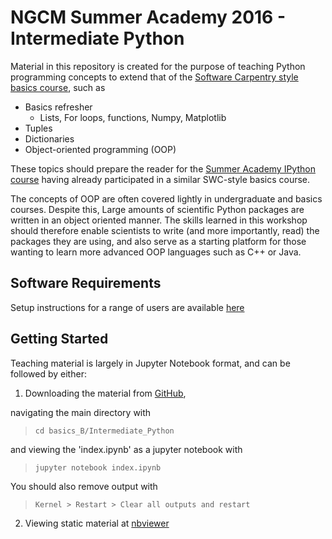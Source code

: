 NGCM Summer Academy 2016 - Intermediate Python
==============================================

Material in this repository is created for the purpose of teaching Python programming concepts to extend that of the [Software Carpentry style basics course](https://github.com/softwaresaved/NGCMGSoton-2015-06-21), such as

* Basics refresher
	- Lists, For loops, functions, Numpy, Matplotlib
* Tuples
* Dictionaries
* Object-oriented programming (OOP)

These topics should prepare the reader for the [Summer Academy IPython course](https://github.com/jupyter/ngcm-tutorial) having already participated in a similar SWC-style basics course. 

The concepts of OOP are often covered lightly in undergraduate and basics courses. Despite this, Large amounts of scientific Python packages are written in an object oriented manner. The skills learned in this workshop should therefore enable scientists to write (and more importantly, read) the packages they are using, and also serve as a starting platform for those wanting to learn more advanced OOP languages such as C++ or Java.


Software Requirements
---------------------
Setup instructions for a range of users are available [here](http://ngcm.github.io/summer-academy-2016-basics/indexpages/prerequisites.html)

Getting Started
---------------
Teaching material is largely in Jupyter Notebook format, and can be followed by either:

1. Downloading the material from [GitHub](https://github.com/ngcm/summer-academy-2016-basics/archive/exercises_b.zip),

  navigating the main directory with

  > `cd basics_B/Intermediate_Python`

  and viewing the 'index.ipynb' as a jupyter notebook with

  > `jupyter notebook index.ipynb`

  You should also remove output with

  > `Kernel > Restart > Clear all outputs and restart`

2. Viewing static material at [nbviewer](http://nbviewer.jupyter.org/github/ngcm/summer-academy-2016-basics/blob/gh-pages/basics_B/Intermediate_Python/index.ipynb)

